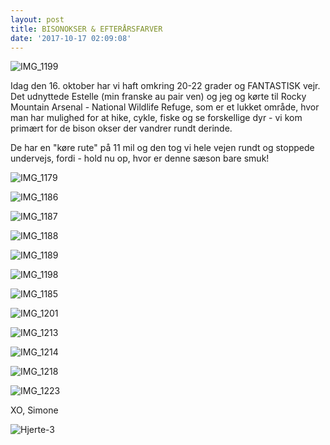 ```yaml
---
layout: post
title: BISONOKSER & EFTERÅRSFARVER
date: '2017-10-17 02:09:08'
---
```


![IMG_1199](/simonejakobsen.dk/images/2017/10/IMG_1199.JPG)

Idag den 16. oktober har vi haft omkring 20-22 grader og FANTASTISK vejr. 
Det udnyttede Estelle (min franske au pair ven) og jeg og kørte til Rocky Mountain Arsenal - National Wildlife Refuge, som er et lukket område, hvor man har mulighed for at hike, cykle, fiske og se forskellige dyr - vi kom primært for de bison okser der vandrer rundt derinde. 

De har en "køre rute" på 11 mil og den tog vi hele vejen rundt og stoppede undervejs, fordi - hold nu op, hvor er denne sæson bare smuk!

![IMG_1179](/simonejakobsen.dk/images/2017/10/IMG_1179.JPG)

![IMG_1186](/simonejakobsen.dk/images/2017/10/IMG_1186.JPG)

![IMG_1187](/simonejakobsen.dk/images/2017/10/IMG_1187.JPG)

![IMG_1188](/simonejakobsen.dk/images/2017/10/IMG_1188.JPG)

![IMG_1189](/simonejakobsen.dk/images/2017/10/IMG_1189.JPG)

![IMG_1198](/simonejakobsen.dk/images/2017/10/IMG_1198.JPG)

![IMG_1185](/simonejakobsen.dk/images/2017/10/IMG_1185.JPG)

![IMG_1201](/simonejakobsen.dk/images/2017/10/IMG_1201.JPG)

![IMG_1213](/simonejakobsen.dk/images/2017/10/IMG_1213.JPG)

![IMG_1214](/simonejakobsen.dk/images/2017/10/IMG_1214.JPG)

![IMG_1218](/simonejakobsen.dk/images/2017/10/IMG_1218.JPG)

![IMG_1223](/simonejakobsen.dk/images/2017/10/IMG_1223.JPG)

XO, Simone 

![Hjerte-3](/simonejakobsen.dk/images/2017/10/Hjerte-3.jpg)
